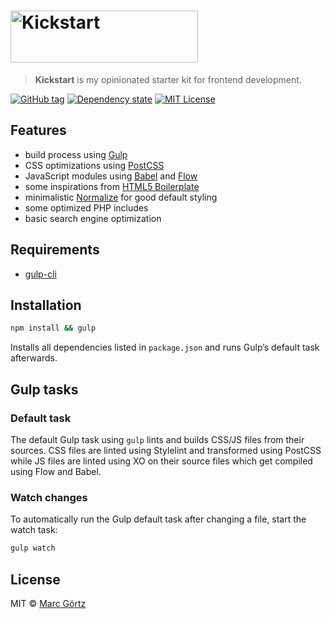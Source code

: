 # <img src="https://cdn.rawgit.com/Dreamseer/kickstart/master/htdocs/img/kickstart.svg" alt="Kickstart" width="300" height="83">

> **Kickstart** is my opinionated starter kit for frontend development.

[![GitHub tag](https://img.shields.io/github/tag/dreamseer/kickstart.svg?maxAge=2592000)]()
[![Dependency state](https://img.shields.io/david/dev/dreamseer/kickstart.svg?maxAge=2592000)]()
[![MIT License](https://img.shields.io/github/license/dreamseer/kickstart.svg?maxAge=2592000)]()

## Features

* build process using [Gulp](https://gulpjs.com/)
* CSS optimizations using [PostCSS](https://postcss.org/)
* JavaScript modules using [Babel](https://babeljs.io) and [Flow](https://flow.org/)
* some inspirations from [HTML5 Boilerplate](https://html5boilerplate.com)
* minimalistic [Normalize](https://necolas.github.io/normalize.css/) for good
  default styling
* some optimized PHP includes
* basic search engine optimization

## Requirements

* [gulp-cli](https://gulpjs.com/)

## Installation

```bash
npm install && gulp
```

Installs all dependencies listed in `package.json` and runs
Gulp’s default task afterwards.

## Gulp tasks

### Default task

The default Gulp task using `gulp` lints and builds CSS/JS
files from their sources. CSS files are linted using Stylelint
and transformed using PostCSS while JS files are linted using
XO on their source files which get compiled using Flow and
Babel.

### Watch changes

To automatically run the Gulp default task after changing a
file, start the watch task:

```bash
gulp watch
```

## License

MIT © [Marc Görtz](https://marcgoertz.de/)
